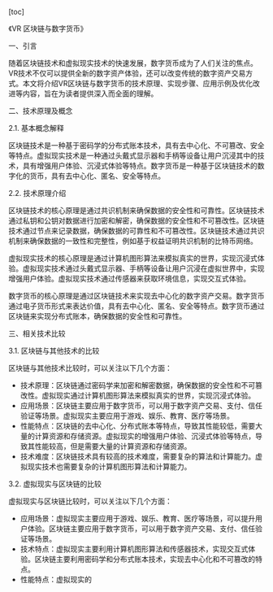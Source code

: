 
[toc]                    
                
                
《VR 区块链与数字货币》

一、引言

随着区块链技术和虚拟现实技术的快速发展，数字货币成为了人们关注的焦点。VR技术不仅可以提供全新的数字资产体验，还可以改变传统的数字资产交易方式。本文将介绍VR区块链与数字货币的技术原理、实现步骤、应用示例及优化改进等内容，旨在为读者提供深入而全面的理解。

二、技术原理及概念

2.1. 基本概念解释

区块链技术是一种基于密码学的分布式账本技术，具有去中心化、不可篡改、安全等特点。虚拟现实技术是一种通过头戴式显示器和手柄等设备让用户沉浸其中的技术，具有增强用户体验、沉浸式体验等特点。数字货币是一种基于区块链技术的数字化的货币，具有去中心化、匿名、安全等特点。

2.2. 技术原理介绍

区块链技术的核心原理是通过共识机制来确保数据的安全性和可靠性。区块链技术通过私钥和公钥对数据进行加密和解密，确保数据的安全性和不可篡改性。区块链技术通过节点来记录数据，确保数据的可靠性和不可篡改性。区块链技术通过共识机制来确保数据的一致性和完整性，例如基于权益证明共识机制的比特币网络。

虚拟现实技术的核心原理是通过计算机图形算法来模拟真实的世界，实现沉浸式体验。虚拟现实技术通过头戴式显示器、手柄等设备让用户沉浸在虚拟世界中，实现增强用户体验。虚拟现实技术通过传感器来获取环境信息，实现交互式体验。

数字货币的核心原理是通过区块链技术来实现去中心化的数字资产交易。数字货币通过电子货币形式来表达价值，具有去中心化、匿名、安全等特点。数字货币通过区块链来实现分布式账本，确保数据的安全性和可靠性。

三、相关技术比较

3.1. 区块链与其他技术的比较

区块链与其他技术比较时，可以关注以下几个方面：

- 技术原理：区块链通过密码学来加密和解密数据，确保数据的安全性和不可篡改性。虚拟现实通过计算机图形算法来模拟真实的世界，实现沉浸式体验。
- 应用场景：区块链主要应用于数字货币，可以用于数字资产交易、支付、信任验证等场景。虚拟现实主要应用于游戏、娱乐、教育、医疗等场景。
- 性能特点：区块链的去中心化、分布式账本等特点，导致其性能较低，需要大量的计算资源和存储资源。虚拟现实的增强用户体验、沉浸式体验等特点，导致其性能较高，但是需要大量的计算资源和存储资源。
- 技术难度：区块链技术具有较高的技术难度，需要复杂的算法和计算能力。虚拟现实技术也需要复杂的计算机图形算法和计算能力。

3.2. 虚拟现实与区块链的比较

虚拟现实与区块链比较时，可以关注以下几个方面：

- 应用场景：虚拟现实主要应用于游戏、娱乐、教育、医疗等场景，可以提升用户体验。区块链主要应用于数字货币，可以用于数字资产交易、支付、信任验证等场景。
- 技术特点：虚拟现实主要利用计算机图形算法和传感器技术，实现交互式体验。区块链主要利用密码学和分布式账本技术，实现去中心化和不可篡改的特点。
- 性能特点：虚拟现实的

